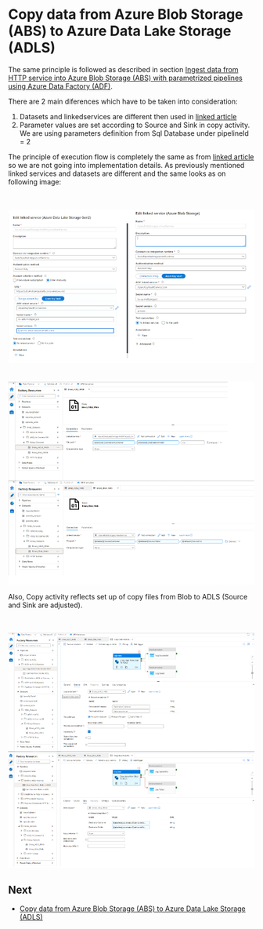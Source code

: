 # Copy data from Azure Blob Storage (ABS) to Azure Data Lake Storage (ADLS)

The same principle is followed as described in section [Ingest data from HTTP service into Azure Blob Storage (ABS) with parametrized pipelines using Azure Data Factory (ADF)](Sections/HTTPToBlob.md).

There are  2 main diferences which have to be taken into consideration:
1. Datasets and linkedservices are different then used in [linked article](Sections/HTTPToBlob.md)
2. Parameter values are set according to Source and Sink in copy activity. We are using parameters definition from Sql Database under pipelineId = 2

The principle of execution flow is completely the same as from [linked article](Sections/HTTPToBlob.md) so we are not going into implementation details. As previously mentioned linked services and datasets are different and the same looks as on following image:

\
\
![storage account](images/BlobToADLS/BlobToADLS1.png)
\
\
\
![storage account](images/BlobToADLS/BlobToADLS2.png)


Also, Copy activity reflects set up of copy files from Blob to ADLS (Source and Sink are adjusted).

\
\
![storage account](images/BlobToADLS/BlobToADLS4.png)

## Next
* [Copy data from Azure Blob Storage (ABS) to Azure Data Lake Storage (ADLS)](Sections/ADLSToSQL.md)







